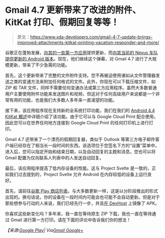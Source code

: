 # Gmail 4.7 更新带来了改进的附件、KitKat 打印、假期回复等等！

> 原文：<https://www.xda-developers.com/gmail-4-7-update-brings-improved-attachments-kitkat-printing-vacation-responder-and-more/>

谷歌正在蓬勃发展，[向其](http://www.xda-developers.com/android/massive-google-play-books-3-1-17-update-brings-pdfepub-uploads-increased-note-taking-and-more/ "Massive Google Play Books 3.1.17 Update Brings PDF/EPUB Uploads, Increased Note Taking, and More")[的一些第一方应用](http://www.xda-developers.com/android/google-ups-supported-languages-in-google-translate-androidify-receives-holiday-cheer/ "Google Ups Supported Languages in Google Translate, Androidify Receives Holiday Cheer")提供更新，而[向其当前的 Nexus 车队提供更新的 Android 版本](http://www.xda-developers.com/android/android-4-4-2-kot49h-source-code-released-factory-images-for-nexus-4-5-7-and-10/ "Android 4.4.2 KOT49H Source Code Released, Factory Images for Nexus 4, 5, 7, and 10")。现在，他们继续这个弹幕，对 Gmail 4.7 进行了大规模更新，带来了不少急需的功能。

首先，这个更新带来了完整的文件附件支持。您不再被迫使用诸如从文件管理器发送之类的变通方法来附加任何格式的文件。此外，你现在可以下载压缩文件，如 ZIP 和 TAR 文件，同样不需要任何变通办法或第三方应用程序。虽然大多数普通用户主要使用附件功能来发送图片和视频，但这对于任何高级用户来说都是一个非常有用的功能，也是我们大多数人多年来一直渴望的功能。

接下来，该应用程序现在支持新的全系统打印功能，我们在我们的 [Android 4.4 KitKat 概述](http://www.xda-developers.com/android/new-in-android-4-4-kitkat-everything-you-need-to-know/ "New in Android 4.4 KitKat: Everything You Need to Know")中详细介绍了该功能。由于它可以与 Google Cloud Print 配合使用，因此您可以在世界任何地方连接到 Google Cloud Print 的任何打印机上进行打印。

Gmail 4.7 还带来了一个漂亮的假期回复器，类似于 Outlook 等第三方电子邮件客户端已经存在了相当长一段时间的东西。该选项位于您签名下方的“设置”菜单中。进入后，您可以指定开始和结束日期，以及自动回复的主题和消息。您也可以将 Gmail 配置为仅向联系人列表中的人发送自动回复。

最后，该应用程序提高了低内存设备的性能。这与 Project Svelte 是一致的，正如我们过去提到的，Project Svelte 允许 Android 在内存较低的设备上运行良好。

首先，请前往[谷歌 Play 商店列表](https://play.google.com/store/apps/details?id=com.google.android.gm&hl=en)。与大多数更新一样，这是以分阶段推出的形式出现的。换句话说，你的设备在一段时间内可能会也可能不会自动更新。但是对于那些想参与行动的人来说，我们已经先行一步，并且[在 DevHost](http://d-h.st/pIK) 上镜像了 APK。

你喜欢这些新变化吗？多年来，我一直在等待原生 ZIP 下载，我也一直在等待通过 Gmail 进行第一方打印。请在下面的评论中告诉我们你的想法！

*【来源:[Google Play](https://play.google.com/store/apps/details?id=com.google.android.gm&hl=en)| Via[Gmail Google+](https://plus.google.com/+Gmail/posts/2RLi8wn9fQ7)*
